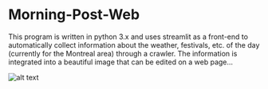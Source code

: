 # Morning-Post-Web
This program is written in python 3.x and uses streamlit as a front-end to automatically collect information about the weather, festivals, etc. of the day (currently for the Montreal area) through a crawler. The information is integrated into a beautiful image that can be edited on a web page...

![alt text](https://github.com/zangjiucheng/Morning-Post-Web/blob/main/output.png?raw=true)
